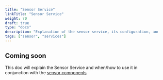 ```yaml
---
title: "Sensor Service"
linkTitle: "Sensor Service"
weight: 70
draft: true 
type: "docs"
description: "Explanation of the sensor service, its configuration, and its functionality."
tags: ["sensor", "services"]
---
```

## Coming soon

This doc will explain the Sensor Service and when/how to use it in conjunction with the [sensor components](../../components/sensor/)
